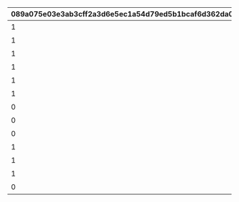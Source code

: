 |089a075e03e3ab3cff2a3d6e5ec1a54d79ed5b1bcaf6d362da04e85a7b71b06b|502a7cb826a5b852f3ac7269fe69763ede967d60287b079b18372b6a6633b0f8|502133fae44f8d154bdee0e42b76b2392ed5f79e1bb60415848d054109df2587|a0e559bca5518f63a96b1e025f357067c7e11df63d54f6143beb6e64d7b27f58|0e6e1c94a4395ca4994683e46d568cb2892c350b8e5d3222bb5096efc5d3d42c|1b3a3ec23fc025693cf363789f208501e37ac2100d459759c739877046b4e3dd|2dff9a20b2de575a66b166ca473e82444adacf4a2cf16e19962c1d2bb0a56727|64980a4d824d1937bb99ac5e343c64632f0d623be26e2bf296d15a4c3b985333|4a55d3e034af12f14f8b7f05ac3265b27c25f39ae097a4b05cacf70aff61dcf2|
| --- | --- | --- | --- | --- | --- | --- | --- | --- |
|1|7008|全プレイヤーでバンディ・シスターズを合計500,000回倒そう|1002|32000101|1|500000|1010|32000101|
|1|7008|全プレイヤーでバンディ・シスターズを合計750,000回倒そう|1002|32000102|2|750000|1010|32000102|
|1|7008|全プレイヤーでバンディ・シスターズを合計1,000,000回倒そう|1002|32000103|3|1000000|1010|32000103|
|1|7008|全プレイヤーでフレイヤを合計500,000回倒そう|1003|32000104|4|500000|1010|32000104|
|1|7008|全プレイヤーでフレイヤを合計750,000回倒そう|1003|32000105|5|750000|1010|32000105|
|1|7008|全プレイヤーでフレイヤを合計1,000,000回倒そう|1003|32000106|6|1000000|1010|32000106|
|0|7008|全プレイヤーでアラクネを合計1,000,000回倒そう|1004|32000107|7|1000000|1010|32000107|
|0|7008|全プレイヤーでアラクネを合計1,500,000回倒そう|1004|32000108|8|1500000|1010|32000108|
|0|7008|全プレイヤーでアラクネを合計2,000,000回倒そう|1004|32000109|9|2000000|1010|32000109|
|1|7007|宝石蜘蛛の群れに1回挑戦しよう|1001|32000110|10|1|1009|32000110|
|1|7007|バンディ・シスターズを1回倒そう|1002|32000111|11|1|1009|32000111|
|1|7007|フレイヤを1回倒そう|1003|32000112|12|1|1009|32000112|
|0|7007|アラクネを1回倒そう|1004|32000113|13|1|1009|32000113|